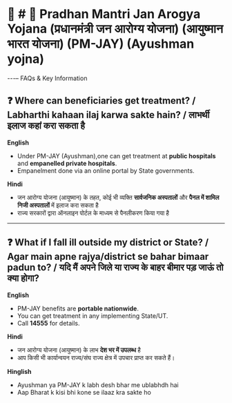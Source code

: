 # 💬 # 💬 Pradhan Mantri Jan Arogya Yojana (प्रधानमंत्री जन आरोग्य योजना) (आयुष्मान भारत योजना) (PM-JAY) (Ayushman yojna)
---– FAQs & Key Information



## ❓ Where can beneficiaries get treatment?  / Labharthi kahaan ilaj karwa sakte hain? / लाभर्थी इलाज कहां करा सकता है

**English**
- Under PM-JAY (Ayushman),one can get treatment at **public hospitals** and **empanelled private hospitals**.
- Empanelment done via an online portal by State governments.

**Hindi**
- जन आरोग्य योजना (आयुष्मान) के तहत, कोई भी व्यक्ति **सार्वजनिक अस्पतालों** और **पैनल में शामिल निजी अस्पतालों** में इलाज करा सकता है
- राज्य सरकारों द्वारा ऑनलाइन पोर्टल के माध्यम से पैनलीकरण किया गया है

---

## ❓ What if I fall ill outside my district or State? / Agar main apne rajya/district se bahar bimaar padun to? / यदि मैं अपने जिले या राज्य के बाहर बीमार पड़ जाऊं तो क्या होगा?

**English**
- PM-JAY benefits are **portable nationwide**.
- You can get treatment in any implementing State/UT.
- Call **14555** for details.

**Hindi**
- जन आरोग्य योजना (आयुष्मान) के लाभ **देश भर में उपलब्ध** है
- आप किसी भी कार्यान्वयन राज्य/संघ राज्य क्षेत्र में उपचार प्राप्त कर सकते हैं।

**Hinglish**
- Ayushman ya PM-JAY k labh desh bhar me ublabhdh hai
- Aap Bharat k kisi bhi kone se ilaaz kra sakte ho

